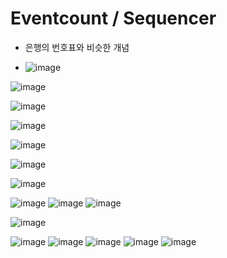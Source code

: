 <h1> Eventcount / Sequencer </h1>

- 은행의 번호표와 비슷한 개념

- ![image](https://github.com/youbeen2798/Deep-CS-study_for_interview/assets/62228401/7bf9a95c-ecf9-4686-87ac-8f916a84aa2a)

![image](https://github.com/youbeen2798/Deep-CS-study_for_interview/assets/62228401/c49d29dc-65cb-45b3-88a3-2c9d5d773880)

![image](https://github.com/youbeen2798/Deep-CS-study_for_interview/assets/62228401/9f215463-c2ee-4ea9-88ae-d75d49b19d3e)

![image](https://github.com/youbeen2798/Deep-CS-study_for_interview/assets/62228401/1ed4dd4b-720d-4389-9d49-1cf392a5e6fd)

![image](https://github.com/youbeen2798/Deep-CS-study_for_interview/assets/62228401/f91abe98-517b-44d9-a2b4-ee43b756f079)

![image](https://github.com/youbeen2798/Deep-CS-study_for_interview/assets/62228401/d1630c88-9278-4297-9e11-294ff2dea7ce)

![image](https://github.com/youbeen2798/Deep-CS-study_for_interview/assets/62228401/d37ccdf9-ddb7-49f0-8540-ef134b7522ca)

![image](https://github.com/youbeen2798/Deep-CS-study_for_interview/assets/62228401/ad553a1e-4537-489e-a067-5a0030dfb2d0)
![image](https://github.com/youbeen2798/Deep-CS-study_for_interview/assets/62228401/424d5583-be11-4e80-8abf-084294266b61)
![image](https://github.com/youbeen2798/Deep-CS-study_for_interview/assets/62228401/08aea9c9-910c-4ecf-9114-ef6ac7c71a2c)

![image](https://github.com/youbeen2798/Deep-CS-study_for_interview/assets/62228401/8fa78f00-ba48-40e0-b8b0-94959c1631da)

![image](https://github.com/youbeen2798/Deep-CS-study_for_interview/assets/62228401/c8f07065-ad63-450b-90e5-8e959522ed56)
![image](https://github.com/youbeen2798/Deep-CS-study_for_interview/assets/62228401/5fb7cd4d-e587-4fe2-a14c-ccad08b7626f)
![image](https://github.com/youbeen2798/Deep-CS-study_for_interview/assets/62228401/0279cc5c-bc44-4328-9858-e2b689c373ab)
![image](https://github.com/youbeen2798/Deep-CS-study_for_interview/assets/62228401/28df7c19-fc35-4fb1-80e8-2943e9fc7ad7)
![image](https://github.com/youbeen2798/Deep-CS-study_for_interview/assets/62228401/943f883e-ef6b-4da1-856b-50ae1b7fbd11)
